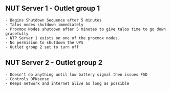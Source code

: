 ## NUT Server 1   -  Outlet group 1
	- Begins Shutdown Sequence after 5 minutes
	- Talos nodes shutdown immediately
	- Proxmox Nodes shutdown after 5 minutes to give talos time to go down gracefully
	- NTP Server 1 exists on one of the proxmox nodes.
	- No permision to shutdown the UPS
	- Outlet group 2 set to turn off 
## NUT Server 2 - Outlet group 2
	- Doesn't do anything until low battery signal then issues FSD
	- Controls OPNsense
	- Keeps network and internet alive as long as possible